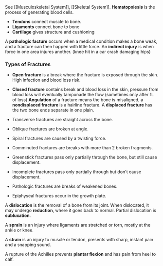 See [[Musculoskeletal System]], [[Skeletal System]].
**Hematopoiesis** is the process of generating blood cells.
- **Tendons** connect muscle to bone. 
- **Ligaments** connect bone to bone
- **Cartilage** gives structure and cushioning

A **pathologic facture** occurs when a medical condition makes a bone weak, and a fracture can then happen with little force.
An **indirect injury** is when force in one area injures another. (knee hit in a car crash damaging hips)

### Types of Fractures
 - **Open fracture** is a break where the fracture is exposed through the skin. High infection and blood loss risk.
 - **Closed fracture** contains break and blood loss in the skin, pressure from blood loss will eventually tamponade the flow (sometimes only after 1L of loss)
 **Angulation** of a fracture means the bone is misaligned, a **nondisplaced fracture** is a hairline fracture. A **displaced fracture** has the two bone ends separate in one plain.

- Transverse fractures are straight across the bone.
- Oblique fractures are broken at angle.
- Spiral fractures are caused by a twisting force.
- Comminuted fractures are breaks with more than 2 broken fragments.
- Greenstick fractures pass only partially through the bone, but still cause displacement.
- Incomplete fractures pass only partially through but don't cause displacement.
- Pathologic fractures are breaks of weakened bones.
- Epiphyseal fractures occur in the growth plate.


A **dislocation** is the removal of a bone from its joint. When dislocated, it may undergo **reduction**, where it goes back to normal. Partial dislocation is **subluxation**.

A **sprain** is an injury where ligaments are stretched or torn, mostly at the ankle or knee.

A **strain** is an injury to muscle or tendon, presents with sharp, instant pain and a snapping sound.

A rupture of the Achilles prevents **plantar flexion** and has pain from heel to calf. 